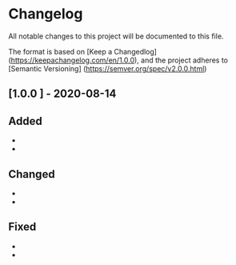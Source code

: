 # Changelog

All notable changes to this project will be documented to this file.

The format is based on [Keep a Changedlog] (https://keepachangelog.com/en/1.0.0),
and the project adheres to [Semantic Versioning] (https://semver.org/spec/v2.0.0.html)

## [1.0.0 ] - 2020-08-14

## Added

-
-

## Changed

-
-

## Fixed

-
-

